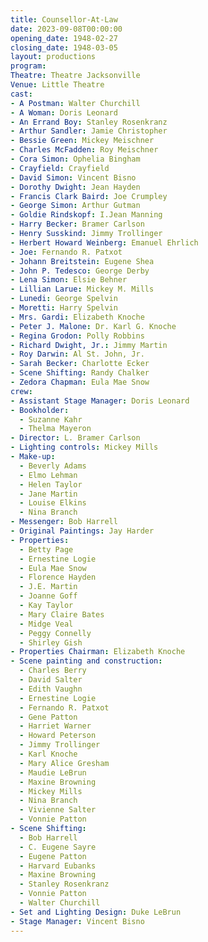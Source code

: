 ```yaml
---
title: Counsellor-At-Law
date: 2023-09-08T00:00:00
opening_date: 1948-02-27
closing_date: 1948-03-05
layout: productions
program:
Theatre: Theatre Jacksonville
Venue: Little Theatre
cast:
- A Postman: Walter Churchill
- A Woman: Doris Leonard
- An Errand Boy: Stanley Rosenkranz
- Arthur Sandler: Jamie Christopher
- Bessie Green: Mickey Meischner
- Charles McFadden: Roy Meischner
- Cora Simon: Ophelia Bingham
- Crayfield: Crayfield
- David Simon: Vincent Bisno
- Dorothy Dwight: Jean Hayden
- Francis Clark Baird: Joe Crumpley
- George Simon: Arthur Gutman
- Goldie Rindskopf: I.Jean Manning
- Harry Becker: Bramer Carlson
- Henry Susskind: Jimmy Trollinger
- Herbert Howard Weinberg: Emanuel Ehrlich
- Joe: Fernando R. Patxot
- Johann Breitstein: Eugene Shea
- John P. Tedesco: George Derby
- Lena Simon: Elsie Behner
- Lillian Larue: Mickey M. Mills
- Lunedi: George Spelvin
- Moretti: Harry Spelvin
- Mrs. Gardi: Elizabeth Knoche
- Peter J. Malone: Dr. Karl G. Knoche
- Regina Grodon: Polly Robbins
- Richard Dwight, Jr.: Jimmy Martin
- Roy Darwin: Al St. John, Jr.
- Sarah Becker: Charlotte Ecker
- Scene Shifting: Randy Chalker
- Zedora Chapman: Eula Mae Snow
crew:
- Assistant Stage Manager: Doris Leonard
- Bookholder:
  - Suzanne Kahr
  - Thelma Mayeron
- Director: L. Bramer Carlson
- Lighting controls: Mickey Mills
- Make-up:
  - Beverly Adams
  - Elmo Lehman
  - Helen Taylor
  - Jane Martin
  - Louise Elkins
  - Nina Branch
- Messenger: Bob Harrell
- Original Paintings: Jay Harder
- Properties:
  - Betty Page
  - Ernestine Logie
  - Eula Mae Snow
  - Florence Hayden
  - J.E. Martin
  - Joanne Goff
  - Kay Taylor
  - Mary Claire Bates
  - Midge Veal
  - Peggy Connelly
  - Shirley Gish
- Properties Chairman: Elizabeth Knoche
- Scene painting and construction:
  - Charles Berry
  - David Salter
  - Edith Vaughn
  - Ernestine Logie
  - Fernando R. Patxot
  - Gene Patton
  - Harriet Warner
  - Howard Peterson
  - Jimmy Trollinger
  - Karl Knoche
  - Mary Alice Gresham
  - Maudie LeBrun
  - Maxine Browning
  - Mickey Mills
  - Nina Branch
  - Vivienne Salter
  - Vonnie Patton
- Scene Shifting:
  - Bob Harrell
  - C. Eugene Sayre
  - Eugene Patton
  - Harvard Eubanks
  - Maxine Browning
  - Stanley Rosenkranz
  - Vonnie Patton
  - Walter Churchill
- Set and Lighting Design: Duke LeBrun
- Stage Manager: Vincent Bisno
---
```



